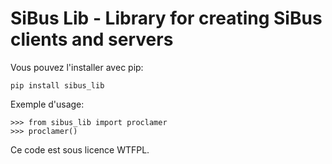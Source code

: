 SiBus Lib - Library for creating SiBus clients and servers
========================================================

Vous pouvez l'installer avec pip:

    pip install sibus_lib

Exemple d'usage:

    >>> from sibus_lib import proclamer
    >>> proclamer()

Ce code est sous licence WTFPL.
